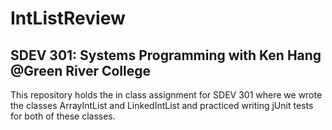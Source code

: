 # IntListReview
## SDEV 301: Systems Programming with Ken Hang @Green River College

This repository holds the in class assignment for SDEV 301 where we wrote the classes ArrayIntList and LinkedIntList and
practiced writing jUnit tests for both of these classes.